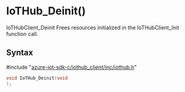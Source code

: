 # IoTHub_Deinit()

IoTHubClient_Deinit Frees resources initialized in the IoTHubClient_Init function call.

## Syntax

\#include "[azure-iot-sdk-c/iothub_client/inc/iothub.h](../iot-c-ref-iothub-h.md)"  
```C
void IoTHub_Deinit(void
);
```

